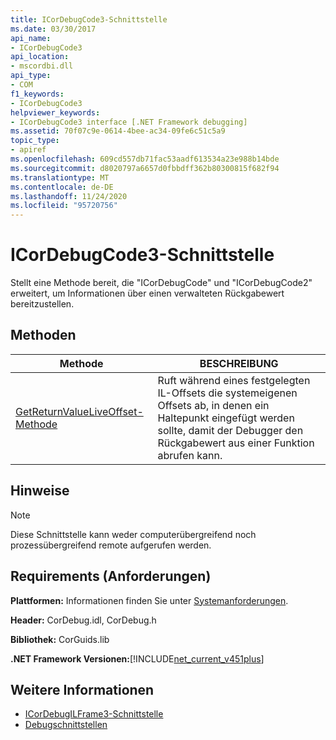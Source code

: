 ```yaml
---
title: ICorDebugCode3-Schnittstelle
ms.date: 03/30/2017
api_name:
- ICorDebugCode3
api_location:
- mscordbi.dll
api_type:
- COM
f1_keywords:
- ICorDebugCode3
helpviewer_keywords:
- ICorDebugCode3 interface [.NET Framework debugging]
ms.assetid: 70f07c9e-0614-4bee-ac34-09fe6c51c5a9
topic_type:
- apiref
ms.openlocfilehash: 609cd557db71fac53aadf613534a23e988b14bde
ms.sourcegitcommit: d8020797a6657d0fbbdff362b80300815f682f94
ms.translationtype: MT
ms.contentlocale: de-DE
ms.lasthandoff: 11/24/2020
ms.locfileid: "95720756"
---
```

# <a name="icordebugcode3-interface"></a>ICorDebugCode3-Schnittstelle

Stellt eine Methode bereit, die "ICorDebugCode" und "ICorDebugCode2" erweitert, um Informationen über einen verwalteten Rückgabewert bereitzustellen.  
  
## <a name="methods"></a>Methoden  
  
|Methode|BESCHREIBUNG|  
|------------|-----------------|  
|[GetReturnValueLiveOffset-Methode](icordebugcode3-getreturnvalueliveoffset-method.md)|Ruft während eines festgelegten IL-Offsets die systemeigenen Offsets ab, in denen ein Haltepunkt eingefügt werden sollte, damit der Debugger den Rückgabewert aus einer Funktion abrufen kann.|  
  
## <a name="remarks"></a>Hinweise  
  
> [!NOTE]
> Diese Schnittstelle kann weder computerübergreifend noch prozessübergreifend remote aufgerufen werden.  
  
## <a name="requirements"></a>Requirements (Anforderungen)  

 **Plattformen:** Informationen finden Sie unter [Systemanforderungen](../../get-started/system-requirements.md).  
  
 **Header:** CorDebug.idl, CorDebug.h  
  
 **Bibliothek:** CorGuids.lib  
  
 **.NET Framework Versionen:**[!INCLUDE[net_current_v451plus](../../../../includes/net-current-v451plus-md.md)]  
  
## <a name="see-also"></a>Weitere Informationen

- [ICorDebugILFrame3-Schnittstelle](icordebugilframe3-interface.md)
- [Debugschnittstellen](debugging-interfaces.md)
